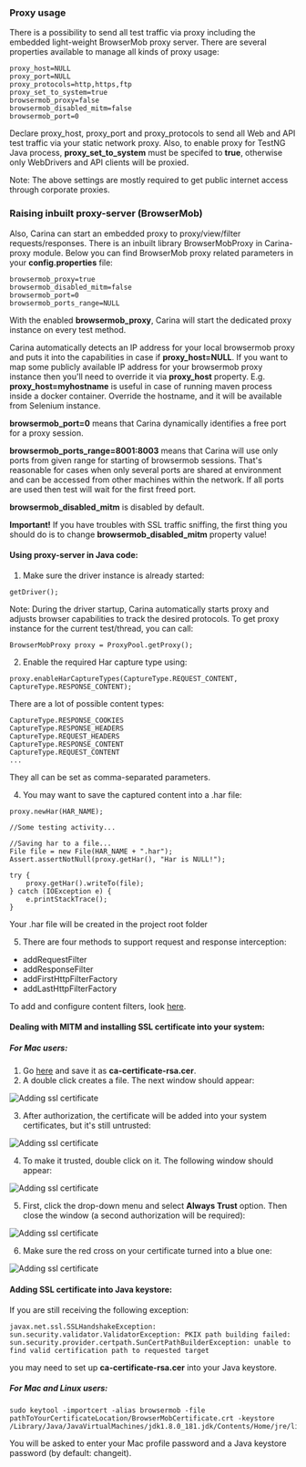 ### Proxy usage
There is a possibility to send all test traffic via proxy including the embedded light-weight BrowserMob proxy server.
There are several properties available to manage all kinds of proxy usage:
```
proxy_host=NULL
proxy_port=NULL
proxy_protocols=http,https,ftp
proxy_set_to_system=true
browsermob_proxy=false
browsermob_disabled_mitm=false
browsermob_port=0
```
Declare proxy_host, proxy_port and proxy_protocols to send all Web and API test traffic via your static network proxy.
Also, to enable proxy for TestNG Java process, **proxy_set_to_system** must be specifed to **true**, otherwise only WebDrivers and API clients will be proxied.

Note: The above settings are mostly required to get public internet access through corporate proxies.

### Raising inbuilt proxy-server (BrowserMob)
Also, Carina can start an embedded proxy to proxy/view/filter requests/responses. There is an inbuilt library BrowserMobProxy in Carina-proxy module. Below you can find BrowserMob proxy related parameters in your **config.properties** file:
```
browsermob_proxy=true
browsermob_disabled_mitm=false
browsermob_port=0
browsermob_ports_range=NULL
```
With the enabled **browsermob_proxy**, Carina will start the dedicated proxy instance on every test method. 

Carina automatically detects an IP address for your local browsermob proxy and puts it into the capabilities in case if **proxy_host=NULL**. If you want to map some publicly available IP address for your browsermob proxy instance then you'll need to override it via **proxy_host** property.
E.g. **proxy_host=myhostname** is useful in case of running maven process inside a docker container. Override the hostname, and it will be available from Selenium instance.

**browsermob_port=0** means that Carina dynamically identifies a free port for a proxy session.

**browsermob_ports_range=8001:8003** means that Carina will use only ports from given range for starting of browsermob sessions. That's reasonable for cases when only several ports are shared at environment and can be accessed from other machines within the network. If all ports are used then test will wait for the first freed port.

**browsermob_disabled_mitm** is disabled by default. 

**Important!** If you have troubles with  SSL traffic sniffing, the first thing you should do is to change **browsermob_disabled_mitm** property value!

#### Using proxy-server in Java code:

1. Make sure the driver instance is already started:
```
getDriver();
```
Note: During the driver startup, Carina automatically starts proxy and adjusts browser capabilities to track the desired protocols. To get proxy instance for the current test/thread, you can call:
```
BrowserMobProxy proxy = ProxyPool.getProxy();
```
2. Enable the required Har capture type using:
```
proxy.enableHarCaptureTypes(CaptureType.REQUEST_CONTENT, CaptureType.RESPONSE_CONTENT);
```
There are a lot of possible content types:
```
CaptureType.RESPONSE_COOKIES
CaptureType.RESPONSE_HEADERS
CaptureType.REQUEST_HEADERS
CaptureType.RESPONSE_CONTENT
CaptureType.REQUEST_CONTENT
...
```
They all can be set as comma-separated parameters.

4. You may want to save the captured content into a .har file:
```
proxy.newHar(HAR_NAME);

//Some testing activity...

//Saving har to a file...
File file = new File(HAR_NAME + ".har");
Assert.assertNotNull(proxy.getHar(), "Har is NULL!");

try {
    proxy.getHar().writeTo(file);
} catch (IOException e) {
    e.printStackTrace();
}
```
Your .har file will be created in the project root folder

5. There are four methods to support request and response interception:

* addRequestFilter
* addResponseFilter
* addFirstHttpFilterFactory
* addLastHttpFilterFactory

To add and configure content filters, look [here](https://github.com/lightbody/browsermob-proxy#http-request-manipulation).

#### Dealing with MITM and installing SSL certificate into your system:

##### For Mac users:

1. Go [here](https://github.com/lightbody/browsermob-proxy/blob/master/browsermob-core/src/main/resources/sslSupport/ca-certificate-rsa.cer) and save it as **ca-certificate-rsa.cer**.
2. A double click creates a file. The next window should appear:

![Adding ssl certificate](../img/SSLInstallStep1.png)

3. After authorization, the certificate will be added into your system certificates,  but it's still untrusted:

![Adding ssl certificate](../img/SSLInstallStep2.png)

4. To make it trusted, double click on it. The following window should appear:

![Adding ssl certificate](../img/SSLInstallStep3.png)

5. First, click the drop-down menu and select **Always Trust** option. Then close the window (a second authorization will be required):

![Adding ssl certificate](../img/SSLInstallStep4.png)

6. Make sure the red cross on your certificate turned into a blue one:

![Adding ssl certificate](../img/SSLInstallStep5.png)

#### Adding SSL certificate into Java keystore:

If you are still receiving the following exception:
```
javax.net.ssl.SSLHandshakeException: sun.security.validator.ValidatorException: PKIX path building failed: sun.security.provider.certpath.SunCertPathBuilderException: unable to find valid certification path to requested target
```
you may need to set up **ca-certificate-rsa.cer** into your Java keystore.

##### For Mac and Linux users:

```
sudo keytool -importcert -alias browsermob -file pathToYourCertificateLocation/BrowserMobCertificate.crt -keystore /Library/Java/JavaVirtualMachines/jdk1.8.0_181.jdk/Contents/Home/jre/lib/security/cacerts
```
You will be asked to enter your Mac profile password and a Java keystore password (by default: changeit).
